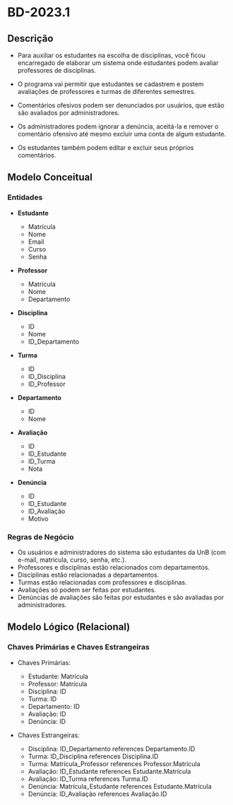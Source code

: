 # BD-2023.1

## **Descrição**
- Para auxiliar os estudantes na escolha de disciplinas, você ficou encarregado de elaborar um sistema onde estudantes podem avaliar professores de disciplinas.

- O programa vai permitir que estudantes se cadastrem e postem avaliações de professores e turmas de diferentes semestres.

-  Comentários ofesivos podem ser denunciados por usuários, que estão são avaliados por administradores. 

- Os administradores podem ignorar a denúncia, aceitá-la e remover o comentário ofensivo até mesmo excluir uma conta de algum estudante. 

- Os estudantes também podem editar e excluir seus próprios comentários.

## Modelo Conceitual

### Entidades

- **Estudante**
    - Matrícula
    - Nome
    - Email
    - Curso
    - Senha

- **Professor**
    - Matrícula
    - Nome
    - Departamento

- **Disciplina**
    - ID
    - Nome
    - ID_Departamento

- **Turma**
    - ID
    - ID_Disciplina
    - ID_Professor

- **Departamento**
    - ID
    - Nome

- **Avaliação**
    - ID
    - ID_Estudante
    - ID_Turma
    - Nota

- **Denúncia**
    - ID
    - ID_Estudante
    - ID_Avaliação
    - Motivo

### Regras de Negócio

- Os usuários e administradores do sistema são estudantes da UnB (com e-mail, matrícula, curso, senha, etc.).
- Professores e disciplinas estão relacionados com departamentos.
- Disciplinas estão relacionadas a departamentos.
- Turmas estão relacionadas com professores e disciplinas.
- Avaliações só podem ser feitas por estudantes.
- Denúncias de avaliações são feitas por estudantes e são avaliadas por administradores.

## Modelo Lógico (Relacional)



### Chaves Primárias e Chaves Estrangeiras

- Chaves Primárias:
    - Estudante: Matrícula
    - Professor: Matrícula
    - Disciplina: ID
    - Turma: ID
    - Departamento: ID
    - Avaliação: ID
    - Denúncia: ID

- Chaves Estrangeiras:
    - Disciplina: ID_Departamento references Departamento.ID
    - Turma: ID_Disciplina references Disciplina.ID
    - Turma: Matrícula_Professor references Professor.Matrícula
    - Avaliação: ID_Estudante references Estudante.Matrícula
    - Avaliação: ID_Turma references Turma.ID
    - Denúncia: Matrícula_Estudante references Estudante.Matrícula
    - Denúncia: ID_Avaliação references Avaliação.ID
